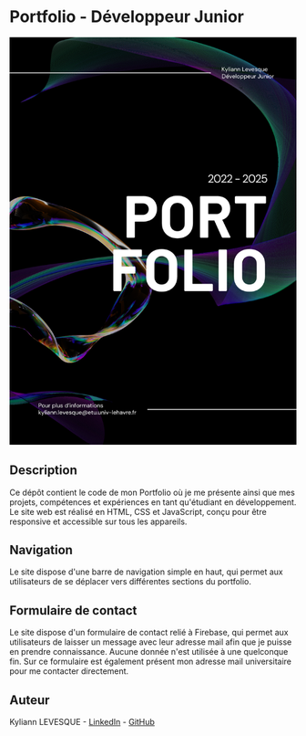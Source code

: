 # Portfolio - Développeur Junior

![Aperçu du site](./ASSETS/Apercu.png)

## Description

Ce dépôt contient le code de mon Portfolio où je me présente ainsi que mes projets, compétences et expériences en tant qu'étudiant en développement. Le site web est réalisé en HTML, CSS et JavaScript, conçu pour être responsive et accessible sur tous les appareils.

## Navigation

Le site dispose d'une barre de navigation simple en haut, qui permet aux utilisateurs de se déplacer vers différentes sections du portfolio.

## Formulaire de contact

Le site dispose d'un formulaire de contact relié à Firebase, qui permet aux utilisateurs de laisser un message avec leur adresse mail afin que je puisse en prendre connaissance. Aucune donnée n'est utilisée à une quelconque fin.
Sur ce formulaire est également présent mon adresse mail universitaire pour me contacter directement.

## Auteur

Kyliann LEVESQUE - [LinkedIn](https://www.linkedin.com/in/kyliann-levesque-87711a277/) - [GitHub](https://github.com/IKLSI)